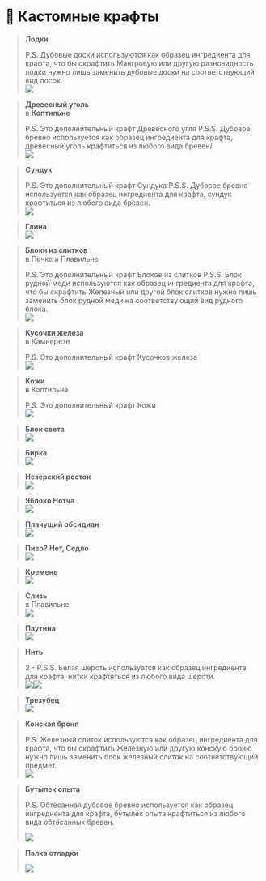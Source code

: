 # 🧾 Кастомные крафты

> **Лодки**
>
> P.S. Дубовые доски используются как образец ингредиента для крафта, что бы скрафтить Мангровую или другую разновидность лодки нужно лишь заменить дубовые доски на соответствующий вид досок.\
> ![](<../.gitbook/assets/image (16) (1) (1).png>)

> **Древесный уголь** \
> в **Коптильне**
>
> P.S. Это дополнительный крафт Древесного угля P.S.S. Дубовое бревно используется как образец ингредиента для крафта, древесный уголь крафтиться из любого вида бревен/\
> ![](<../.gitbook/assets/image (2) (1).png>)

> **Сундук**
>
> P.S. Это дополнительный крафт Сундука P.S.S. Дубовое бревно используется как образец ингредиента для крафта, сундук крафтиться из любого вида бревен.\
> ![](<../.gitbook/assets/image (5).png>)

> **Глина**\
> ![](<../.gitbook/assets/image (20) (1).png>)

> **Блоки из слитков** \
> в Печке и Плавильне
>
> P.S. Это дополнительный крафт Блоков из слитков P.S.S. Блок рудной меди используются как образец ингредиента для крафта, что бы скрафтить Железный или другой блок слитков нужно лишь заменить блок рудной меди на соответствующий вид рудного блока.\
> ![](<../.gitbook/assets/image (3).png>)

> **Кусочки железа** \
> в Камнерезе
>
> P.S. Это дополнительный крафт Кусочков железа\
> ![](<../.gitbook/assets/image (10).png>)

> **Кожи** \
> в Коптильне ﻿&#x20;
>
> P.S. Это дополнительный крафт Кожи\
> ![](<../.gitbook/assets/image (18).png>)

> **Блок света**\
> ![](<../.gitbook/assets/image (21).png>)

> **Бирка**\
> ![](<../.gitbook/assets/image (1) (1).png>)

> **Незерский росток**\
> ![](<../.gitbook/assets/image (13).png>)

> **Яблоко Нотча**\
> ![](<../.gitbook/assets/image (19).png>)

> **Плачущий обсидиан**\
> ![](<../.gitbook/assets/image (7).png>)

> **Пиво?** **Нет, Седло**\
> ![](<../.gitbook/assets/image (15).png>)

> **Кремень**\
> ![](<../.gitbook/assets/image (14).png>)

> **Слизь** \
> в Плавильне\
> ![](<../.gitbook/assets/image (17).png>)

> **Паутина**\
> ![](<../.gitbook/assets/image (11).png>)

> **Нить**
>
> 2 - P.S.S. Белая шерсть используется как образец ингредиента для крафта, нитки крафтяться из любого вида шерсти.\
> ![](<../.gitbook/assets/image (6).png>)![](<../.gitbook/assets/image (12).png>)

> **Трезубец**\
> ![](<../.gitbook/assets/image (4).png>)

> **Конская броня**
>
> P.S. Железный слиток используются как образец ингредиента для крафта, что бы скрафтить Железную или другую конскую броню нужно лишь заменить блок железный слиток на соответствующий предмет.\
> ![](<../.gitbook/assets/image (23).png>)

> **Бутылек опыта**
>
> P.S. Обтёсанная дубовое бревно используется как образец ингредиента для крафта, бутылек опыта крафтиться из любого вида обтёсанных бревен.
>
> ![](../.gitbook/assets/image.png)

> **Палка отладки**
>
> ![](<../.gitbook/assets/image (20).png>)
